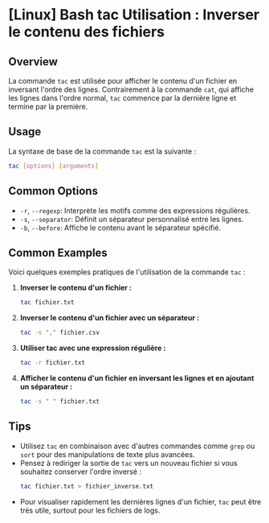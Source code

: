 # [Linux] Bash tac Utilisation : Inverser le contenu des fichiers

## Overview
La commande `tac` est utilisée pour afficher le contenu d'un fichier en inversant l'ordre des lignes. Contrairement à la commande `cat`, qui affiche les lignes dans l'ordre normal, `tac` commence par la dernière ligne et termine par la première.

## Usage
La syntaxe de base de la commande `tac` est la suivante :

```bash
tac [options] [arguments]
```

## Common Options
- `-r`, `--regexp`: Interprète les motifs comme des expressions régulières.
- `-s`, `--separator`: Définit un séparateur personnalisé entre les lignes.
- `-b`, `--before`: Affiche le contenu avant le séparateur spécifié.

## Common Examples
Voici quelques exemples pratiques de l'utilisation de la commande `tac` :

1. **Inverser le contenu d'un fichier :**
   ```bash
   tac fichier.txt
   ```

2. **Inverser le contenu d'un fichier avec un séparateur :**
   ```bash
   tac -s "," fichier.csv
   ```

3. **Utiliser tac avec une expression régulière :**
   ```bash
   tac -r fichier.txt
   ```

4. **Afficher le contenu d'un fichier en inversant les lignes et en ajoutant un séparateur :**
   ```bash
   tac -s " " fichier.txt
   ```

## Tips
- Utilisez `tac` en combinaison avec d'autres commandes comme `grep` ou `sort` pour des manipulations de texte plus avancées.
- Pensez à rediriger la sortie de `tac` vers un nouveau fichier si vous souhaitez conserver l'ordre inversé :
  ```bash
  tac fichier.txt > fichier_inverse.txt
  ```
- Pour visualiser rapidement les dernières lignes d'un fichier, `tac` peut être très utile, surtout pour les fichiers de logs.